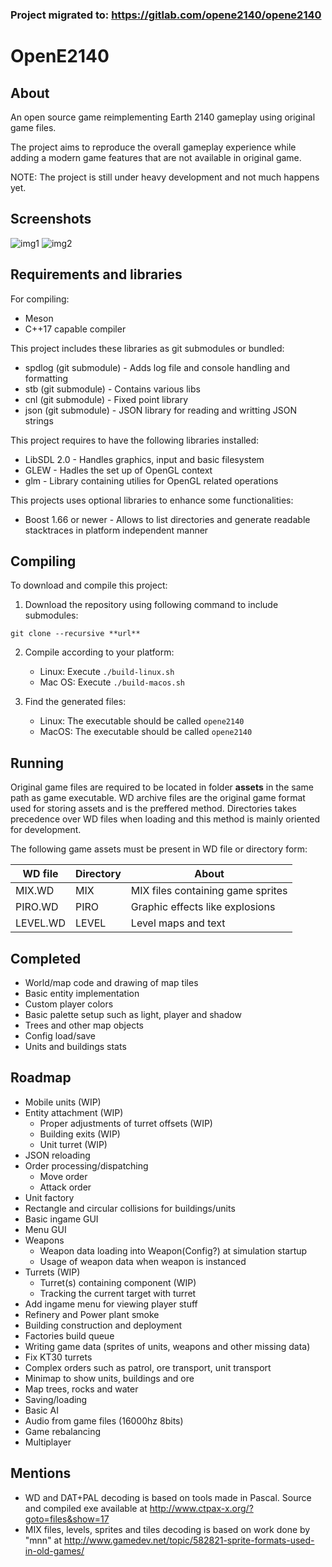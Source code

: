 ### Project migrated to: https://gitlab.com/opene2140/opene2140

# OpenE2140

## About
An open source game reimplementing Earth 2140 gameplay using original game files.

The project aims to reproduce the overall gameplay experience while adding a modern game features
that are not available in original game.

NOTE: The project is still under heavy development and not much happens yet.

## Screenshots

![img1](https://user-images.githubusercontent.com/750553/72228544-d22a0080-35a7-11ea-87d0-9c3c72f0454f.png)
![img2](https://user-images.githubusercontent.com/750553/72228576-2b922f80-35a8-11ea-8616-4a40fba55edf.png)

## Requirements and libraries
For compiling:
- Meson
- C++17 capable compiler

This project includes these libraries as git submodules or bundled:
- spdlog (git submodule) - Adds log file and console handling and formatting
- stb (git submodule) - Contains various libs
- cnl (git submodule) - Fixed point library
- json (git submodule) - JSON library for reading and writting JSON strings

This project requires to have the following libraries installed:
- LibSDL 2.0 - Handles graphics, input and basic filesystem
- GLEW - Hadles the set up of OpenGL context
- glm - Library containing utilies for OpenGL related operations

This projects uses optional libraries to enhance some functionalities:
- Boost 1.66 or newer - Allows to list directories and generate readable stacktraces in platform independent manner

## Compiling
To download and compile this project:
1. Download the repository using following command to include submodules:
```
git clone --recursive **url**
```

2. Compile according to your platform:
    - Linux:
        Execute `./build-linux.sh`
    - Mac OS:
        Execute `./build-macos.sh`
        
3. Find the generated files:
    - Linux:
        The executable should be called `opene2140`
    - MacOS:
        The executable should be called `opene2140`

## Running
Original game files are required to be located in folder **assets** in the same path as game executable.
WD archive files are the original game format used for storing assets and is the preffered method.
Directories takes precedence over WD files when loading and this method is mainly oriented for development.

The following game assets must be present in WD file or directory form:

| WD file | Directory | About |
| --- | --- | --- |
| MIX.WD | MIX | MIX files containing game sprites |
| PIRO.WD | PIRO | Graphic effects like explosions |
| LEVEL.WD | LEVEL | Level maps and text |

## Completed
- World/map code and drawing of map tiles
- Basic entity implementation
- Custom player colors
- Basic palette setup such as light, player and shadow
- Trees and other map objects
- Config load/save
- Units and buildings stats

## Roadmap
- Mobile units (WIP)
- Entity attachment (WIP)
    - Proper adjustments of turret offsets (WIP)
    - Building exits (WIP)
    - Unit turret (WIP)
- JSON reloading
- Order processing/dispatching
    - Move order
    - Attack order
- Unit factory
- Rectangle and circular collisions for buildings/units 
- Basic ingame GUI
- Menu GUI
- Weapons
    - Weapon data loading into Weapon(Config?) at simulation startup
    - Usage of weapon data when weapon is instanced
- Turrets (WIP)
    - Turret(s) containing component (WIP)
    - Tracking the current target with turret
- Add ingame menu for viewing player stuff
- Refinery and Power plant smoke
- Building construction and deployment
- Factories build queue
- Writing game data (sprites of units, weapons and other missing data)
- Fix KT30 turrets
- Complex orders such as patrol, ore transport, unit transport
- Minimap to show units, buildings and ore
- Map trees, rocks and water
- Saving/loading
- Basic AI
- Audio from game files (16000hz 8bits)
- Game rebalancing
- Multiplayer

## Mentions
- WD and DAT+PAL decoding is based on tools made in Pascal. Source and compiled exe available at http://www.ctpax-x.org/?goto=files&show=17
- MIX files, levels, sprites and tiles decoding is based on work done by "mnn" at http://www.gamedev.net/topic/582821-sprite-formats-used-in-old-games/
